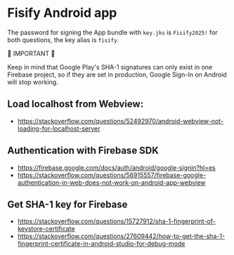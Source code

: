 # Fisify Android app

The password for signing the App bundle with `key.jks` is `Fisify2025!` for both questions, the key alias is `fisify`.

🚨 IMPORTANT 🚨

Keep in mind that Google Play's SHA-1 signatures can only exist in one Firebase project, so if they are set in production, Google Sign-In on Android will stop working.

## Load localhost from Webview:
- https://stackoverflow.com/questions/52492970/android-webview-not-loading-for-localhost-server

## Authentication with Firebase SDK
- https://firebase.google.com/docs/auth/android/google-signin?hl=es
- https://stackoverflow.com/questions/56915557/firebase-google-authentication-in-web-does-not-work-on-android-app-webview

## Get SHA-1 key for Firebase
- https://stackoverflow.com/questions/15727912/sha-1-fingerprint-of-keystore-certificate
- https://stackoverflow.com/questions/27609442/how-to-get-the-sha-1-fingerprint-certificate-in-android-studio-for-debug-mode